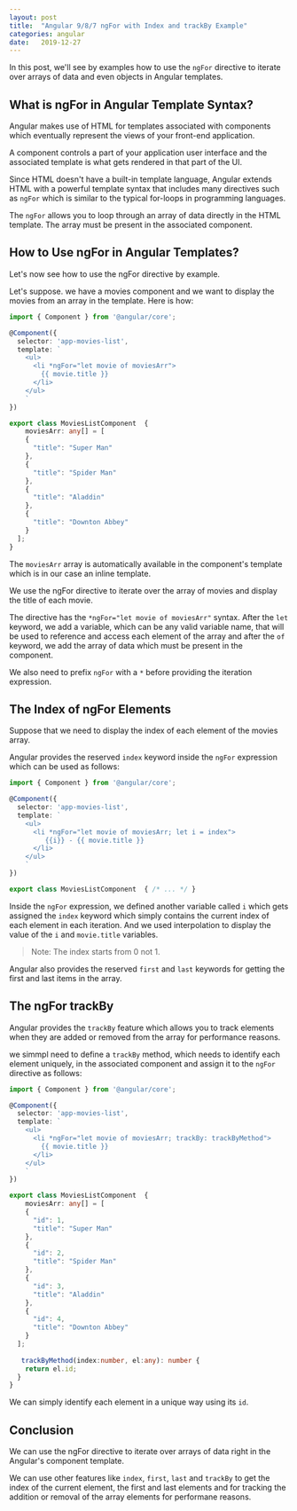 ```yaml
---
layout: post
title:  "Angular 9/8/7 ngFor with Index and trackBy Example"
categories: angular
date:   2019-12-27
---
```


In this post, we'll see by examples how to use the `ngFor` directive to iterate over arrays of data and even objects in Angular templates.

## What is ngFor in Angular Template Syntax?

Angular makes use of HTML for templates associated with components which eventually represent the views of your front-end application. 

A component controls a part of your application user interface and the associated template is what gets rendered in that part of the UI.

Since HTML doesn't have a built-in template language, Angular extends HTML with a powerful template syntax that includes many directives such as `ngFor` which is similar to the typical for-loops in programming languages.

The `ngFor` allows you to loop through an array of data directly in the HTML template. The array must be present in the associated component.

## How to Use ngFor in Angular Templates?

Let's now see how to use the ngFor directive by example.

Let's suppose. we have a movies component and we want to display the movies from an array in the template. Here is how:

```typescript
import { Component } from '@angular/core';

@Component({
  selector: 'app-movies-list',
  template: `
    <ul>
      <li *ngFor="let movie of moviesArr">
        {{ movie.title }}
      </li>
    </ul>
    `
})

export class MoviesListComponent  {
    moviesArr: any[] = [
    {
      "title": "Super Man"
    },
    {
      "title": "Spider Man"
    },
    {
      "title": "Aladdin"
    }, 
    {
      "title": "Downton Abbey"
    }
  ];
}
```

The `moviesArr` array is automatically available in the component's template which is in our case an inline template.

We use the ngFor directive to iterate over the array of movies and display the title of each movie.

The directive has the `*ngFor="let movie of moviesArr"` syntax. After the `let` keyword, we add a variable, which can be any valid variable name, that will be used to reference and access each element of the array and after the `of` keyword, we add the array of data which must be present in the component.

We also need to prefix `ngFor` with a `*` before providing the iteration expression. 

## The Index of ngFor Elements

Suppose that we need to display the index of each element of the movies array. 

Angular provides the reserved `index` keyword inside the `ngFor` expression which can be used as follows:



```typescript
import { Component } from '@angular/core';

@Component({
  selector: 'app-movies-list',
  template: `
    <ul>
      <li *ngFor="let movie of moviesArr; let i = index">
         {{i}} - {{ movie.title }}
      </li>
    </ul>
    `
})

export class MoviesListComponent  { /* ... */ }
```

Inside the `ngFor` expression, we defined another variable called `i` which gets assigned the `index` keyword which simply contains the current index of each element in each iteration. And we used interpolation to display the value of the `i` and `movie.title` variables. 

> Note: The index starts from 0 not 1.

Angular also provides the reserved `first` and `last` keywords for getting the first and last items in the array.

## The ngFor trackBy 

Angular provides the `trackBy` feature which allows you to track elements when they are added or removed from the array for performance reasons.

we simmpl need to define a `trackBy` method, which needs to identify each element uniquely, in the associated component and assign it to the `ngFor` directive as follows:

```typescript
import { Component } from '@angular/core';

@Component({
  selector: 'app-movies-list',
  template: `
    <ul>
      <li *ngFor="let movie of moviesArr; trackBy: trackByMethod">
        {{ movie.title }}
      </li>
    </ul>
    `
})

export class MoviesListComponent  {
    moviesArr: any[] = [
    {
      "id": 1,
      "title": "Super Man"
    },
    {
      "id": 2,
      "title": "Spider Man"
    },
    {
      "id": 3,
      "title": "Aladdin"
    }, 
    {
      "id": 4,
      "title": "Downton Abbey"
    }
  ];
   
   trackByMethod(index:number, el:any): number {
    return el.id;
  }
}
```

We can simply identify each element in a unique way using its `id`.


## Conclusion

We can use the ngFor directive to iterate over arrays of data right in the Angular's component template.

We can use other features like `index`, `first`, `last` and `trackBy` to get the index of the current element, the first and last elements and for tracking the addition or removal of the array elements for performane reasons.  







